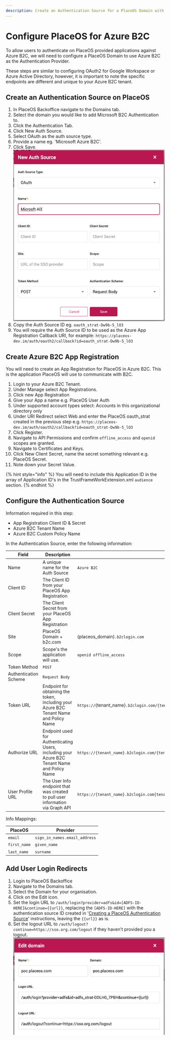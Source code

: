 ```yaml
---
description: Create an Authentication Source for a PlaceOS Domain with Azure B2C.
---
```


# Configure PlaceOS for Azure B2C

To allow users to authenticate on PlaceOS provided applications against Azure B2C, we will need to configure a PlaceOS Domain to use Azure B2C as the Authentication Provider.&#x20;

These steps are similar to configuring OAuth2 for Google Workspace or Azure Active Directory, however, it is important to note the specific endpoints are different and unique to your Azure B2C tenant.&#x20;

## Create an Authentication Source on PlaceOS

1. In PlaceOS Backoffice navigate to the Domains tab.
2. Select the domain you would like to add Microsoft B2C Authentication to.
3. Click the Authentication Tab.
4. Click New Auth Source.
5. Select OAuth as the auth source type.
6. Provide a name eg. 'Microsoft Azure B2C'.
7. Click Save.\
   ![](<../../../.gitbook/assets/image (1) (1).png>)
8. Copy the Auth Source ID eg. `oauth_strat-Dw9b-5_lO3`
9. You will require the Auth Source ID to be used as the Azure App Registration Callback URI, for example: `https://placeos-dev.im/auth/oauth2/callback?id=oauth_strat-Dw9b-5_lO3`

## Create Azure B2C App Registration

You will need to create an App Registration for PlaceOS in Azure B2C. This is the application PlaceOS will use to communicate with B2C.

1. Login to your Azure B2C Tenant.
2. Under Manage select App Registrations.
3. Click new App Registration
4. Give your App a name e.g. PlaceOS User Auth
5. Under supported account types select: Accounts in this organizational directory only
6. Under URI Redirect select Web and enter the PlaceOS oauth\_strat created in the previous step e.g. `https://placeos-dev.im/auth/oauth2/callback?id=oauth_strat-Dw9b-5_lO3`
7. Click Register.
8. Navigate to API Permissions and confirm `offline_access` and `openid` scopes are granted.
9. Navigate to Certificates and Keys.
10. Click New Client Secret, name the secret something relevant e.g. PlaceOS Secret.
11. Note down your Secret Value.

{% hint style="info" %}
You will need to include this Application ID in the array of Application ID's in the TrustFrameWorkExtension.xml `audience` section.
{% endhint %}

## Configure the Authentication Source

Information required in this step:

* App Registration Client ID & Secret
* Azure B2C Tenant Name
* Azure B2C Custom Policy Name

In the Authentication Source, enter the following information:

| Field                 | Description                                                                                  | Example                                                                                                           |
| --------------------- | -------------------------------------------------------------------------------------------- | ----------------------------------------------------------------------------------------------------------------- |
| Name                  | A unique name for the Auth Source                                                            | `Azure B2C`                                                                                                       |
| Client ID             | The Client ID from your PlaceOS App Registration                                             |                                                                                                                   |
| Client Secret         | The Client Secret from your PlaceOS App Registration                                         |                                                                                                                   |
| Site                  | PlaceOS Domain + b2c.com                                                                     | {placeos\_domain}`.b2clogin.com`                                                                                  |
| Scope                 | Scope's the application will use.                                                            | `openid offline_access`                                                                                           |
| Token Method          | `POST`                                                                                       |                                                                                                                   |
| Authentication Scheme | `Request Body`                                                                               |                                                                                                                   |
| Token URL             | Endpoint for obtaining the token, including your Azure B2C Tenant Name and Policy Name       | `https://`{tenant\_name}`.b2clogin.com/{tenant_name}.onmicrosoft.com/`B2C\_1A\_SIGNUP\_SIGNIN`/oauth2/v2.0/token` |
| Authorize URL         | Endpoint used for Authenticating Users, including your Azure B2C Tenant Name and Policy Name | `https://{tenant_name}.b2clogin.com/{tenant_name}.onmicrosoft.com/B2C_1A_SIGNUP_SIGNIN/oauth2/v2.0/authorize`     |
| User Profile URL      | The User Info endpoint that was created to pull user information via Graph API               | `https://{tenant_name}.b2clogin.com{tenant_name}.onmicrosoft.com/B2C_1A_SIGNUP_SIGNIN/openid/v2.0/userinfo`       |

Info Mappings:

| PlaceOS      | Provider                      |
| ------------ | ----------------------------- |
| `email`      | `sign_in_names.email_address` |
| `first_name` | `given_name`                  |
| `last_name`  | `surname`                     |

## Add User Login Redirects



1. Login to PlaceOS Backoffice
2. Navigate to the Domains tab.
3. Select the Domain for your organisation.
4. Click on the Edit icon.
5. Set the login URL to `/auth/login?provider=adfs&id=[ADFS-ID-HERE]&continue={{url}}`, replacing the `[ADFS-ID-HERE]` with the authentication source ID created in '[Creating a PlaceOS Authentication Source](../../configure-placeos-for-google-workspace/user-authentication/create-a-placeos-authentication-source-for-google.md)' instructions, leaving the `{{url}}` as is.
6. Set the logout URL to `/auth/logout?continue=https://sso.org.com/logout` if they haven’t provided you a logout.\
   ![](<../../../.gitbook/assets/image (14).png>)
